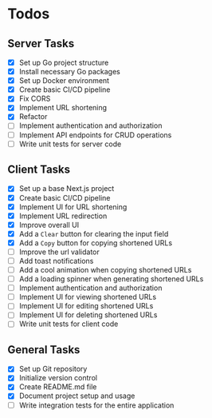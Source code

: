 # Todos

## Server Tasks

- [x] Set up Go project structure
- [x] Install necessary Go packages
- [x] Set up Docker environment
- [x] Create basic CI/CD pipeline
- [x] Fix CORS
- [x] Implement URL shortening
- [x] Refactor
- [ ] Implement authentication and authorization
- [ ] Implement API endpoints for CRUD operations
- [ ] Write unit tests for server code

## Client Tasks

- [x] Set up a base Next.js project
- [x] Create basic CI/CD pipeline
- [x] Implement UI for URL shortening
- [x] Implement URL redirection
- [x] Improve overall UI
- [x] Add a `Clear` button for clearing the input field
- [x] Add a `Copy` button for copying shortened URLs
- [ ] Improve the url validator
- [ ] Add toast notifications
- [ ] Add a cool animation when copying shortened URLs
- [ ] Add a loading spinner when generating shortened URLs
- [ ] Implement authentication and authorization
- [ ] Implement UI for viewing shortened URLs
- [ ] Implement UI for editing shortened URLs
- [ ] Implement UI for deleting shortened URLs
- [ ] Write unit tests for client code

## General Tasks

- [x] Set up Git repository
- [x] Initialize version control
- [x] Create README.md file
- [x] Document project setup and usage
- [ ] Write integration tests for the entire application
